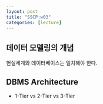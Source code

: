```yaml
---
layout: post
title: "SSCP:w03"
categories: [lecture]
---
```


## 데이터 모델링의 개념

현실세계와 데이터베이스는 일치해야 한다.


## DBMS Architecture

- 1-Tier vs 2-Tier vs 3-Tier